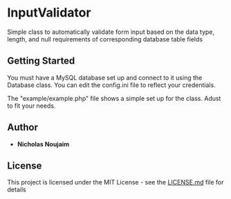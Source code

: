 # InputValidator

Simple class to automatically validate form input based on the data type, length, and null requirements of corresponding database table fields

## Getting Started

You must have a MySQL database set up and connect to it using the Database class. You can edit the config.ini file to reflect your credentials.

The "example/example.php" file shows a simple set up for the class. Adust to fit your needs.

## Author

* **Nicholas Noujaim**

## License

This project is licensed under the MIT License - see the [LICENSE.md](LICENSE.md) file for details